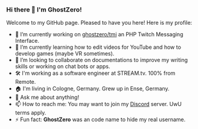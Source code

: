 ### Hi there 👋 I'm GhostZero!

Welcome to my GitHub page. Pleased to have you here! Here is my profile:

- 🔭 I’m currently working on [ghostzero/tmi](https://tmiphp.com) an PHP Twitch Messaging Interface.
- 🥺 I’m currently learning how to edit videos for YouTube and how to develop games (maybe VR sometimes).
- 👯 I’m looking to collaborate on documentations to improve my writing skills or working on chat bots or apps.
- 🛠️ I'm working as a software engineer at STREAM.tv. 100% from Remote.
- 🏠 I'm living in Cologne, Germany. Grew up in Ense, Germany.
- 💬 Ask me about anything!
- 📫 How to reach me: You may want to join my [Discord](https://discord.gg/qsxVMNg) server. UwU terms apply.
- ⚡ Fun fact: **GhostZero** was an code name to hide my real username.
